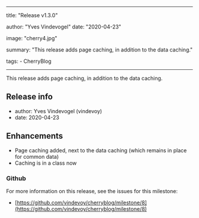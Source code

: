 ---

title: "Release v1.3.0"

author: "Yves Vindevogel"
date: "2020-04-23"

image: "cherry4.jpg"

summary: "This release adds page caching, in addition to the data caching."

tags:
    - CherryBlog
    
----------

This release adds page caching, in addition to the data caching.

## Release info

- author: Yves Vindevogel (vindevoy)
- date: 2020-04-23

## Enhancements

- Page caching added, next to the data caching (which remains in place for common data)
- Caching is in a class now

### Github 

For more information on this release, see the issues for this milestone:

- [https://github.com/vindevoy/cherryblog/milestone/8](https://github.com/vindevoy/cherryblog/milestone/8)